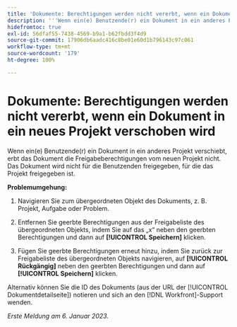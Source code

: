 ```yaml
---
title: 'Dokumente: Berechtigungen werden nicht vererbt, wenn ein Dokument in ein neues Projekt verschoben wird'
description: '''Wenn ein(e) Benutzende(r) ein Dokument in ein anderes Projekt verschiebt, erbt das Dokument die Freigabeberechtigungen vom neuen Projekt nicht. Das Dokument wird nicht für die Benutzenden freigegeben, für die das Projekt freigegeben ist. „'
hidefromtoc: true
exl-id: 56dfaf55-7438-4569-b9a1-b62fbdd3f4d9
source-git-commit: 17906db6aadc416c8be01e60d1b796143c97c061
workflow-type: tm+mt
source-wordcount: '179'
ht-degree: 100%

---
```


# Dokumente: Berechtigungen werden nicht vererbt, wenn ein Dokument in ein neues Projekt verschoben wird

<!-- This Known Issue is on the TOC for both Workfront and Workfront Proof-->

<!--Valid issue, won't fix.-->

Wenn ein(e) Benutzende(r) ein Dokument in ein anderes Projekt verschiebt, erbt das Dokument die Freigabeberechtigungen vom neuen Projekt nicht. Das Dokument wird nicht für die Benutzenden freigegeben, für die das Projekt freigegeben ist.

**Problemumgehung:**

1. Navigieren Sie zum übergeordneten Objekt des Dokuments, z. B. Projekt, Aufgabe oder Problem.

1. Entfernen Sie geerbte Berechtigungen aus der Freigabeliste des übergeordneten Objekts, indem Sie auf das „x“ neben den geerbten Berechtigungen und dann auf **[!UICONTROL Speichern]** klicken.

1. Fügen Sie geerbte Berechtigungen erneut hinzu, indem Sie zurück zur Freigabeliste des übergeordneten Objekts navigieren, auf **[!UICONTROL Rückgängig]** neben den geerbten Berechtigungen und dann auf **[!UICONTROL Speichern]** klicken.

Alternativ können Sie die ID des Dokuments (aus der URL der [!UICONTROL Dokumentdetailseite]) notieren und sich an den [!DNL Workfront]-Support wenden.

_Erste Meldung am 6. Januar 2023._
